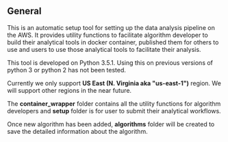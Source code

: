 ## General
This is an automatic setup tool for setting up the data analysis pipeline on the AWS. It provides utility functions to facilitate algorithm developer to build their analytical tools in docker container, published them for others to use and users to use those analytical tools to facilitate their analysis.

This tool is developed on Python 3.5.1. Using this on previous versions of python 3 or python 2 has not been tested.

Currently we only support __US East (N. Virginia aka "us-east-1")__ region. We will support other regions in the near future.

The __container_wrapper__ folder contains all the utility functions for algorithm developers and __setup__ folder is for user to submit their analytical workflows.

Once new algorithm has been added, __algorithms__ folder will be created to save the detailed information about the algorithm.